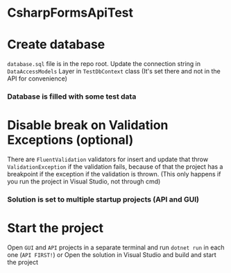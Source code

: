 # CsharpFormsApiTest
 
# Create database
`database.sql` file is in the repo root. Update the connection string in `DataAccessModels` Layer in `TestDbContext` class (It's set there and not in the API for convenience)

### Database is filled with some test data

# Disable break on Validation Exceptions (optional)
There are `FluentValidation` validators for insert and update that throw `ValidationException` if the validation fails, because of that the project has a breakpoint if the exception if the validation is thrown. (This only happens if you run the project in Visual Studio, not through cmd)

### Solution is set to multiple startup projects (API and GUI)

# Start the project
Open `GUI` and `API` projects in a separate terminal and run `dotnet run` in each one (`API FIRST!`) or Open the solution in Visual Studio and build and start the project
